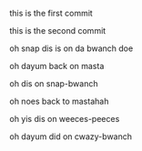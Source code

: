 this is the first commit

this is the second commit

oh snap dis is on da bwanch doe

oh dayum back on masta

oh dis on snap-bwanch

oh noes back to mastahah

oh yis dis on weeces-peeces

oh dayum did on cwazy-bwanch

